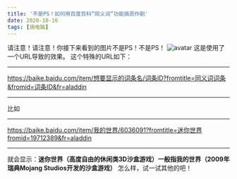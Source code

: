 ```yaml
---
title: '不是PS！如何用百度百科“同义词”功能搞恶作剧'
date: 2020-10-16
tags: [搞电脑]
---
```

请注意！请注意！你接下来看到的图片不是PS！不是PS！
![avatar](https://s1.ax1x.com/2020/10/17/0qGGsf.jpg)
这是使用了一个URL导致的效果。
这个特殊的URL如下：
****
https://baike.baidu.com/item/想要显示的词条名/词条ID?fromtitle=同义词词条&fromid=词条ID&fr=aladdin
****
比如
****
https://baike.baidu.com/item/我的世界/6036091?fromtitle=迷你世界fromid=19712389&fr=aladdin
****
就会显示：**迷你世界（高度自由的休闲类3D沙盒游戏）一般指我的世界（2009年瑞典Mojang Studios开发的沙盒游戏）**
怎么样，试一试其他的吧！
